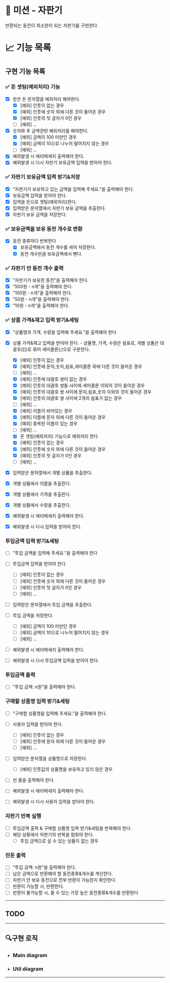 # 🚀 미션 - 자판기

반환되는 동전이 최소한이 되는 자판기를 구현한다

# 📈 기능 목록

## 구현 기능 목록

### ✅ 돈 셋팅(예외처리) 기능

+ [x] 받은 돈 문자열을 예외처리 해야한다.
    + [x] [예외] 인풋이 없는 경우
    + [x] [예외] 인풋에 숫자 외에 다른 것이 들어온 경우
    + [x] [예외] 인풋의 첫 글자가 0인 경우
    + [ ] [예외] ...
+ [x] 숫자화 후 금액관련 예외처리를 해야한다.
    + [x] [예외] 금액이 100 미만인 경우
    + [x] [예외] 금액이 10으로 나누어 떨어지지 않는 경우
    + [ ] [예외] ...

+ [x] 예외발생 시 에러메세지 출력해야 한다.
+ [x] 예외발생 시 다시 자판기 보유금액 입력을 받아야 한다.

### ✅ 자판기 보유금액 입력 받기&저장

+ [x] "자판기가 보유하고 있는 금액을 입력해 주세요."을 출력해야 한다.
+ [x] 보유금액 입력을 받아야 한다.
+ [x] 입력을 돈으로 셋팅(예외처리)한다.
+ [x] 입력받은 문자열에서 자판기 보유 금액을 추출한다.
+ [x] 자판기 보유 금액을 저장한다.

### ✅ 보유금액을 보유 동전 개수로 변환

+ [x] 동전 종류마다 반복한다
    + [x] 보유금액에서 동전 개수를 세어 저장한다.
    + [x] 동전 개수만큼 보유금액에서 뺀다.

### ✅ 자판기 안 동전 개수 출력

+ [x] "자판기가 보유한 동전"을 출력해야 한다.
+ [x] "500원 - n개"을 출력해야 한다.
+ [x] "100원 - n개"을 출력해야 한다.
+ [x] "50원 - n개"을 출력해야 한다.
+ [x] "10원 - n개"을 출력해야 한다.

### ✅ 상품 가격&재고 입력 받기&세팅

+ [x] "상품명과 가격, 수량을 입력해 주세요."을 출력해야 한다
+ [x] 상품 가격&재고 입력을 받아야 한다. - 상품명, 가격, 수량은 쉼표로, 개별 상품은 대괄호([])로 묶어 세미콜론(;)으로 구분한다.
    + [x] [예외] 인풋이 없는 경우
    + [x] [예외] 인풋에 문자,숫자,쉼표,세미콜론 외에 다른 것이 들어온 경우
    + [ ] [예외] ...
    + [x] [예외] 인풋에 대괄호 쌍이 없는 경우
    + [x] [예외] 인풋의 대괄호 쌍들 사이에 세미콜론 이외의 것이 들어온 경우
    + [x] [예외] 인풋의 대괄호 쌍 사이에 문자,쉼표,숫자 이외의 것이 들어온 경우
    + [x] [예외] 인풋의 대괄호 쌍 사이에 2개의 쉼표가 없는 경우
    + [ ] [예외] ...
    + [x] [예외] 이름이 비어있는 경우
    + [x] [예외] 이름에 문자 외에 다른 것이 들어온 경우
    + [x] [예외] 중복된 이름이 있는 경우
    + [ ] [예외] ...
    + [x] 돈 셋팅(예외처리) 기능으로 예외처리 한다
    + [x] [예외] 인풋이 없는 경우
    + [x] [예외] 인풋에 숫자 외에 다른 것이 들어온 경우
    + [x] [예외] 인풋의 첫 글자가 0인 경우
    + [ ] [예외] ...
+ [x] 입력받은 문자열에서 개별 상품을 추출한다.
+ [x] 개별 상품에서 이름을 추출한다.
+ [x] 개별 상품에서 가격을 추출한다.
+ [x] 개별 상품에서 수량을 추출한다.

+ [x] 예외발생 시 에러메세지 출력해야 한다.
+ [x] 예외발생 시 다시 입력을 받아야 한다.

### 투입금액 입력 받기&세팅

+ [ ] "투입 금액을 입력해 주세요."을 출력해야 한다
+ [ ] 투입금액 입력을 받아야 한다.
    + [ ] [예외] 인풋이 없는 경우
    + [ ] [예외] 인풋에 숫자 외에 다른 것이 들어온 경우
    + [ ] [예외] 인풋의 첫 글자가 0인 경우
    + [ ] [예외] ...
+ [ ] 입력받은 문자열에서 투입 금액을 추출한다.

+ [ ] 투입 금액을 저장한다.
    + [ ] [예외] 금액이 100 미만인 경우
    + [ ] [예외] 금액이 10으로 나누어 떨어지지 않는 경우
    + [ ] [예외] ...

+ [ ] 예외발생 시 에러메세지 출력해야 한다.
+ [ ] 예외발생 시 다시 투입금액 입력을 받아야 한다.

### 투입금액 출력

+ [ ] "투입 금액: n원"을 출력해야 한다.

### 구매할 상품명 입력 받기&세팅

+ [ ] "구매할 상품명을 입력해 주세요."을 출력해야 한다.
+ [ ] 사용자 입력을 받아야 한다.
    + [ ] [예외] 인풋이 없는 경우
    + [ ] [예외] 인풋에 문자 외에 다른 것이 들어온 경우
    + [ ] [예외] ...
+ [ ] 입력받은 문자열을 상품명으로 저장한다.
    + [ ] [예외] 인풋값의 상품명을 보유하고 있지 않은 경우
+ [ ] 빈 줄을 출력해야 한다.

+ [ ] 예외발생 시 에러메세지 출력해야 한다.
+ [ ] 예외발생 시 다시 사용자 입력을 받아야 한다.

### 자판기 반복 실행

+ [ ] 투입금액 출력 & 구매할 상품명 입력 받기&세팅을 반복해야 한다.
+ [ ] 해당 상황에서 자판기의 반복을 멈춰야 한다.
    + [ ] 투입 금액으로 살 수 있는 상품이 없는 경우

### 잔돈 출력

+ [ ] "투입 금액: n원"을 출력해야 한다.
+ [ ] 남은 금액으로 반환해야 할 동전종류&개수를 계산한다.
+ [ ] 자판기 안 보유 동전으로 전부 반환이 가능한지 확인한다.
+ [ ] 반환이 가능할 시, 반환한다.
+ [ ] 반환이 불가능할 시, 줄 수 있는 가장 높은 동전종류&개수를 반환한다

---

## TODO

---

## 🔍구현 로직

+ ### Main diagram


+ ### Util diagram

---
